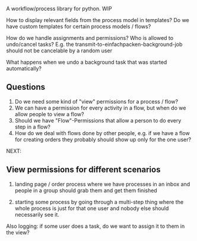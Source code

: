 A workflow/process library for python. WIP

How to display relevant fields from the process model in templates?
Do we have custom templates for certain process models / flows?

How do we handle assignments and permissions?
Who is allowed to undo/cancel tasks?
E.g. the transmit-to-einfachpacken-background-job should not be cancelable by a random user

What happens when we undo a background task that was started automatically?


Questions
------------------------

1. Do we need some kind of "view" permissions for a process / flow?
2. We can have a permission for every activity in a flow, but when do we allow people to view a flow?
3. Should we have "Flow"-Permissions that allow a person to do every step in a flow?
4. How do we deal with flows done by other people, e.g. if we have a flow for creating orders
   they probably should show up only for the one user?


NEXT:

View permissions for different scenarios
--------------------------------------------
1. landing page / order process where we have processes in an inbox and people in a group should
   grab them and get them finished

2. starting some process by going through a multi-step thing where the whole process is just for
   that one user and nobody else should necessarily see it.

Also logging: if some user does a task, do we want to assign it to them in the view?

